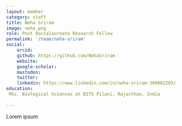 ```yaml
---
layout: member
category: staff
title: Neha Sriram
image: neha.png
role: Post Baccalaureate Research Fellow
permalink: '/team/neha-sriram'
social:
    orcid: 
    github: https://github.com/NehaSriram
    website: 
    google-scholar: 
    mastodon: 
    twitter: 
    linkedin: https://www.linkedin.com/in/neha-sriram-309002203/
education:
 MSc. Biological Sciences at BITS Pilani, Rajasthan, India
 
---
```


Lorem ipsum
